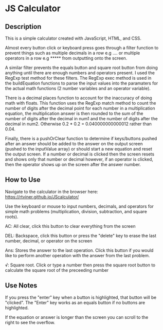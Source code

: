 # JS Calculator

Description
-----------
This is a simple calculator created with JavaScript, HTML, and CSS.  

Almost every button click or keyboard press goes through a filter function to prevent things such as multiple decimals in a row e.g .... or multiple operators in a row e.g ***** from outputting onto the screen.

A similar filter prevents the equals button and square root button from doing anything until there are enough numbers and operators present.
I used the RegExp test method for these filters.  The RegExp exec method is used in the buildEquation functions to parse the input values into the paramaters for the actual math functions (2 number variables and an operator variable).

There is a decimal places function to account for the inaccuracy of doing math with floats.  This function uses the RegExp match method to count the number of digits after the decimal point for each number in a multiplication equation, the multiplication answer is then rounded to the sum of the number of digits after the decimal in num1 and the number of digits after the decimal in num2.  Otherwise 0.2 * 0.2 = 0.040000000000012 rather than 0.04.

Finally, there is a pushOrClear function to determine if keys/buttons pushed after an answer should be added to the answer on the output screen (pushed to the inputValue array) or should start a new equation and reset the output screen.  If a number or decimal is clicked then the screen resets and shows only that number or decimal however, if an operator is clicked, then the operator shows up on the screen after the answer number.

How to Use
----------
Navigate to the calculator in the browser here: https://rtviner.github.io/JScalculator/

Use the keyboard or mouse to input numbers, decimals, and operators for simple math problems (multiplication, division, subtraction, and square roots). 

AC:  All clear, click this button to clear everything from the screen

DEL:  Backspace, click this button or press the "delete" key to erase the last number, decimal, or operator on the screen

Ans: Stores the answer to the last operation. Click this button if you would like to perform another operation with the answer from the last problem.

√:  Square root.  Click or type a number then press the square root button to calculate the square root of the preceeding number

Use Notes
---------------
If you press the "enter" key when a button is highlighted, that button will be "clicked". The "Enter" key works as an equals button if no buttons are highlighted.

If the equation or answer is longer than the screen you can scroll to the right to see the overflow.



